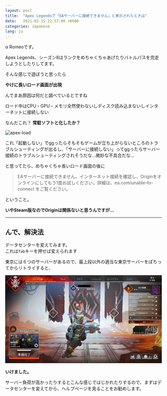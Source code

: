 ```yaml
---
layout: post
title:  "Apex Legendsで「EAサーバーに接続できません」と表示されたときは"
date:   2021-02-15 22:57:00 +0900
categories: Japanese
lang: ja
---
```


α Romeoです。

Apex Legends、シーズン8はランクをめちゃくちゃあげたりバトルパスを完走しようとしたりしてます。

そんな感じで遊ぼうと思ったら

**やけに長いロード画面が出現**

んでまあ原因は何だと調べているとですね

ロード中はCPU・GPU・メモリ全然使わないしディスク読み込まないしインターネットに接続しない

なんだこれ？ **常駐ソフトと化したか？**

![apex-load](/images/posts/2021-02/apex-load.png)

これ「起動しない」でggったらそもそもゲームが立ち上がらないところのトラブルシューティングが出るし、「サーバーに接続しない」ってggったらサーバー接続のトラブルシューティングされそうだな…微妙な不具合だな…

と思ってたら、めちゃくちゃ長いロード画面の後に

> EAサーバーに接続できません。インターネット接続を確認し、Originをオンラインにしてもう1度お試しください。詳細は、ea.com/unable-to-connect をご覧ください。

ということ。

**いやSteam版なのでOriginは関係ないと思うんですが…**

---

## んで、解決法

データセンターを変えてみます。  
これは`Tab`キーを押せば変えられます

東京には６つのサーバーがあるので、最上段以外の適当な東京サーバーをぽちってからリトライすると、

![apex-play](/images/posts/2021-02/apex-play.png)

**いけました。**

サーバー負荷が高かったりするとこんな感じではじかれたりするので、まずはデータセンターを変えてから、ヘルプページを見ることをお勧めします。